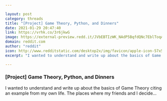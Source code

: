 ```yaml
---

layout: post
category: threads
title: "[Project] Game Theory, Python, and Dinners"
date: 2021-01-29 20:47:40
link: https://vrhk.co/3r6jkwG
image: https://external-preview.redd.it/JVbEBTIzWK_NAdP5BqfdQNc7EblToqANf5JFEZ7NyrM.jpg?width=1200&height=628.272251309&auto=webp&crop=1200:628.272251309,smart&s=ff461f7cc602598abcb69325154e50eca780addd
domain: reddit.com
author: "reddit"
icon: http://www.redditstatic.com/desktop2x/img/favicon/apple-icon-57x57.png
excerpt: "I wanted to understand and write up about the basics of Game Theory citing an example from my own life. The places where my friends and I decide..."

---
```


### [Project] Game Theory, Python, and Dinners

I wanted to understand and write up about the basics of Game Theory citing an example from my own life. The places where my friends and I decide...